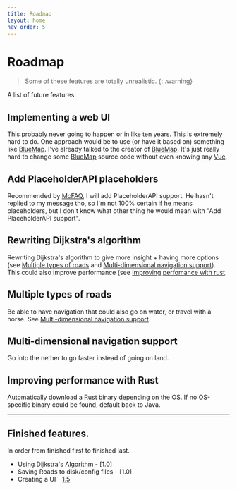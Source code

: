 ```yaml
---
title: Roadmap
layout: home
nav_order: 5
---
```


# Roadmap

> Some of these features are totally unrealistic.
{: .warning}

A list of future features:

## Implementing a web UI
This probably never going to happen or in like ten years. This is extremely hard to do. One approach would be to use (or have it based on) something like [BlueMap]. I've already talked to the creator of [BlueMap]. It's just really hard to change some [BlueMap] source code without even knowing any [Vue].

## Add PlaceholderAPI placeholders
Recommended by [McFAQ], I will add PlaceholderAPI support. He hasn't replied to my message tho, so I'm not 100% certain if he means placeholders, but I don't know what other thing he would mean with "Add PlaceholderAPI support".

## Rewriting Dijkstra's algorithm
Rewriting Dijkstra's algorithm to give more insight + having more options (see [Multiple types of roads](#multiple-types-of-roads) and [Multi-dimensional navigation support](#multi-dimensional-navigation-support)). This could also improve performance (see [Improving perfomance with rust](#improving-performance-with-rust).

## Multiple types of roads
Be able to have navigation that could also go on water, or travel with a horse. See [Multi-dimensional navigation support](#multi-dimensional-navigation-support).

## Multi-dimensional navigation support
Go into the nether to go faster instead of going on land.

## Improving performance with Rust
Automatically download a Rust binary depending on the OS. If no OS-specific binary could be found, default back to Java.

---

## Finished features.

In order from finished first to finished last.

- Using Dijkstra's Algorithm - [1.0]
- Saving Roads to disk/config files - [1.0]
- Creating a UI - [1.5]

[BlueMap]: https://bluemap.bluecolored.de/
[Vue]: https://vuejs.org/
[McFAQ]: https://www.spigotmc.org/members/mcfaq.181238/
[1.1]: https://github.com/Abelkrijgtalles/mojang-maps/releases/tag/v1.0
[1.5]: https://github.com/Abelkrijgtalles/mojang-maps/releases/tag/v1.5